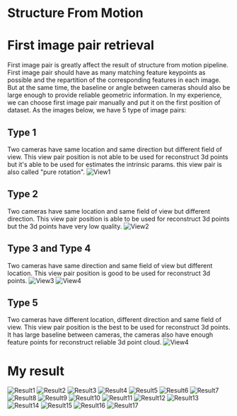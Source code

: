 # Structure From Motion

# First image pair retrieval

First image pair is greatly affect the result of structure from motion pipeline. First image pair should have as many matching feature keypoints as possible and the repartition of the corresponding features in each image. But at the same time, the baseline or angle between cameras should also be large enough to provide reliable geometric information. In my experience, we can choose first image pair manually and put it on the first position of dataset. As the images below, we have 5 type of image pairs:

## Type 1
Two cameras have same location and same direction but different field of view. This view pair position is not able to be used for reconstruct 3d points but it's able to be used for estimates the intrinsic params. this view pair is also called "pure rotation".
![View1](https://github.com/daovietanh190499/structure-from-motion/blob/main/view_pairs/view0.png "View1")
## Type 2
Two cameras have same location and same field of view but different direction. This view pair position is able to be used for reconstruct 3d points but the 3d points have very low quality. 
![View2](https://github.com/daovietanh190499/structure-from-motion/blob/main/view_pairs/view1.png "View2")
## Type 3 and Type 4
Two cameras have same direction and same field of view but different location. This view pair position is good to be used for reconstruct 3d points. 
![View3](https://github.com/daovietanh190499/structure-from-motion/blob/main/view_pairs/view2.png "View3")
![View4](https://github.com/daovietanh190499/structure-from-motion/blob/main/view_pairs/view3.png "View4")
## Type 5
Two cameras have different location, different direction and same field of view. This view pair position is the best to be used for reconstruct 3d points. It has large baseline between cameras, the cameras also have enough feature points for reconstruct reliable 3d point cloud.
![View4](https://github.com/daovietanh190499/structure-from-motion/blob/main/view_pairs/view4.png "View4")


# My result

![Result1](https://github.com/daovietanh190499/structure-from-motion/blob/main/result/res1.png "Result1")
![Result2](https://github.com/daovietanh190499/structure-from-motion/blob/main/result/res2.png "Result2")
![Result3](https://github.com/daovietanh190499/structure-from-motion/blob/main/result/res3.png "Result3")
![Result4](https://github.com/daovietanh190499/structure-from-motion/blob/main/result/res4.png "Result4")
![Result5](https://github.com/daovietanh190499/structure-from-motion/blob/main/result/res5.png "Result5")
![Result6](https://github.com/daovietanh190499/structure-from-motion/blob/main/result/res6.png "Result6")
![Result7](https://github.com/daovietanh190499/structure-from-motion/blob/main/result/res7.png "Result7")
![Result8](https://github.com/daovietanh190499/structure-from-motion/blob/main/result/res8.png "Result8")
![Result9](https://github.com/daovietanh190499/structure-from-motion/blob/main/result/res9.png "Result9")
![Result10](https://github.com/daovietanh190499/structure-from-motion/blob/main/result/res10.png "Result10")
![Result11](https://github.com/daovietanh190499/structure-from-motion/blob/main/result/res11.png "Result11")
![Result12](https://github.com/daovietanh190499/structure-from-motion/blob/main/result/res12.png "Result12")
![Result13](https://github.com/daovietanh190499/structure-from-motion/blob/main/result/res13.png "Result13")
![Result14](https://github.com/daovietanh190499/structure-from-motion/blob/main/result/res14.png "Result14")
![Result15](https://github.com/daovietanh190499/structure-from-motion/blob/main/result/res15.png "Result15")
![Result16](https://github.com/daovietanh190499/structure-from-motion/blob/main/result/res16.png "Result16")
![Result17](https://github.com/daovietanh190499/structure-from-motion/blob/main/result/res17.png "Result17")
